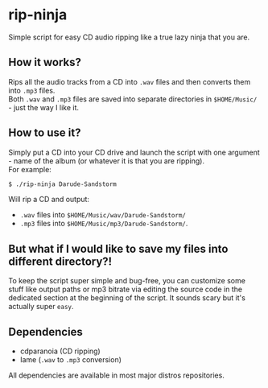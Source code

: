 # rip-ninja
Simple script for easy CD audio ripping like a true lazy ninja that you are.

## How it works?
Rips all the audio tracks from a CD into `.wav` files and then converts them into `.mp3` files.  
Both `.wav` and `.mp3` files are saved into separate directories in `$HOME/Music/` - just the way I like it.

## How to use it?
Simply put a CD into your CD drive and launch the script with one argument - name of the album (or whatever it is that you are ripping).  
For example:
```bash
$ ./rip-ninja Darude-Sandstorm
```
Will rip a CD and output: 
- `.wav` files into `$HOME/Music/wav/Darude-Sandstorm/`
- `.mp3` files into `$HOME/Music/mp3/Darude-Sandstorm/`.

## But what if I would like to save my files into different directory?!
To keep the script super simple and bug-free, you can customize some stuff like output paths or mp3 bitrate via editing the source code in the dedicated section at the beginning of the script. It sounds scary but it's actually super `easy`.

## Dependencies
- cdparanoia (CD ripping)
- lame (`.wav` to `.mp3` conversion)

All dependencies are available in most major distros repositories.
